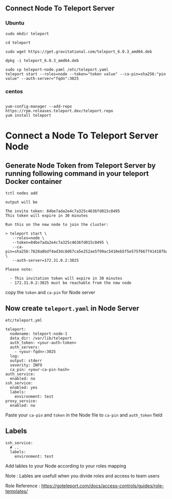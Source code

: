 
## Connect Node To Teleport Server

### Ubuntu

```shell
sudo mkdir teleport

cd teleport

sudo wget https://get.gravitational.com/teleport_6.0.3_amd64.deb

dpkg -i teleport_6.0.3_amd64.deb

sudo cp teleport-node.yaml /etc/teleport.yaml
teleport start --roles=node --token="token value" --ca-pin=sha256:"pin value" --auth-server="fqdn":3025
```
### centos

```shell 

yum-config-manager --add-repo https://rpm.releases.teleport.dev/teleport.repo 
yum install teleport

```

# Connect a Node To Teleport Server Node 


## Generate Node Token from Teleport Server by running following command in your teleport Docker container

```shell
tctl nodes add
```
`output will be`

```shell
The invite token: 84be7ada2e4c7a325c4636fd015c0495
This token will expire in 30 minutes

Run this on the new node to join the cluster:

> teleport start \
   --roles=node \
   --token=84be7ada2e4c7a325c4636fd015c0495 \
   --ca-pin=sha256:7628a8bdf4ad3dc8d67ca5e252ae5f99ac5410eb5f5e575f6677414187ba533c \
   --auth-server=172.31.0.2:3025

Please note:

  - This invitation token will expire in 30 minutes
  - 172.31.0.2:3025 must be reachable from the new node
```

copy the `token` and `ca-pin` for Node server


## Now create `teleport.yaml` in  Node Server  

`etc/teleport.yml` 


```shell
teleport:
  nodename: teleport-node-1
  data_dir: /var/lib/teleport
  auth_token: <your-auth-token>
  auth_servers:
    - <your-fqdn>:3025
  log:
  output: stderr
  severity: INFO
  ca_pin: <your-ca-pin-hash>
auth_service:
  enabled: no
ssh_service:
  enabled: yes
  labels:
    environment: test
proxy_service:
  enabled: no
```

Paste your `ca-pin` and `token` in the Node file to `ca-pin` and `auth_token` field

 
## Labels

```shell
ssh_service:
  # ..
  labels:
    environment: test
```
Add lables to your Node according to your roles mapping 

Note : Lables are usefull when you divide roles and access to team users

Role Reference : https://goteleport.com/docs/access-controls/guides/role-templates/

